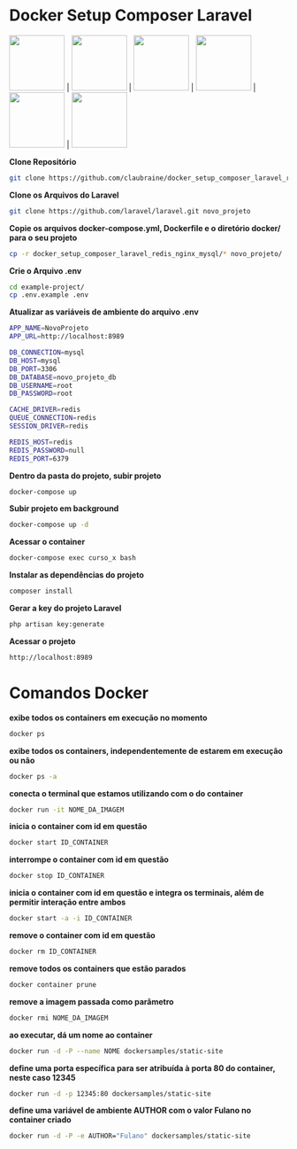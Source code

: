 # Docker Setup Composer Laravel

<img src="https://cdn.jsdelivr.net/gh/devicons/devicon/icons/docker/docker-original.svg" width="100" height="100"/> |
<img src="https://cdn.jsdelivr.net/gh/devicons/devicon/icons/composer/composer-original.svg" width="100" height="100"/> |
<img src="https://cdn.jsdelivr.net/gh/devicons/devicon/icons/laravel/laravel-plain-wordmark.svg" width="100" height="100"/> |
<img src="https://cdn.jsdelivr.net/gh/devicons/devicon/icons/redis/redis-original-wordmark.svg" width="100" height="100"/> |
<img src="https://cdn.jsdelivr.net/gh/devicons/devicon/icons/nginx/nginx-original.svg" width="100" height="100"/> |
<img src="https://cdn.jsdelivr.net/gh/devicons/devicon/icons/mysql/mysql-original-wordmark.svg"  width="100" height="100"/>

**Clone Repositório**

```bash
git clone https://github.com/claubraine/docker_setup_composer_laravel_redis_nginx_mysql.git

```

**Clone os Arquivos do Laravel**

```bash
git clone https://github.com/laravel/laravel.git novo_projeto
```

**Copie os arquivos docker-compose.yml, Dockerfile e o diretório docker/ para o seu projeto**

```bash
cp -r docker_setup_composer_laravel_redis_nginx_mysql/* novo_projeto/
```

**Crie o Arquivo .env**

```bash
cd example-project/
cp .env.example .env
```

**Atualizar as variáveis de ambiente do arquivo .env**

```bash
APP_NAME=NovoProjeto
APP_URL=http://localhost:8989

DB_CONNECTION=mysql
DB_HOST=mysql
DB_PORT=3306
DB_DATABASE=novo_projeto_db
DB_USERNAME=root
DB_PASSWORD=root

CACHE_DRIVER=redis
QUEUE_CONNECTION=redis
SESSION_DRIVER=redis

REDIS_HOST=redis
REDIS_PASSWORD=null
REDIS_PORT=6379
```

**Dentro da pasta do projeto, subir projeto**

```bash
docker-compose up
```

**Subir projeto em background**

```bash
docker-compose up -d
```

**Acessar o container**

```bash
docker-compose exec curso_x bash
```

**Instalar as dependências do projeto**

```bash
composer install
```

**Gerar a key do projeto Laravel**

```bash
php artisan key:generate
```

**Acessar o projeto**

```bash
http://localhost:8989
```


# Comandos Docker

**exibe todos os containers em execução no momento**
```bash
docker ps
```

**exibe todos os containers, independentemente de estarem em execução ou não**
```bash
docker ps -a
``` 

**conecta o terminal que estamos utilizando com o do container**
```bash
docker run -it NOME_DA_IMAGEM
```

**inicia o container com id em questão**
```bash
docker start ID_CONTAINER
```

**interrompe o container com id em questão**
```bash
docker stop ID_CONTAINER
```

**inicia o container com id em questão e integra os terminais, além de permitir interação entre ambos**
```bash
docker start -a -i ID_CONTAINER
```

**remove o container com id em questão**
```bash
docker rm ID_CONTAINER
```

**remove todos os containers que estão parados**
```bash
docker container prune
```

**remove a imagem passada como parâmetro**
```bash
docker rmi NOME_DA_IMAGEM
```

**ao executar, dá um nome ao container**
```bash
docker run -d -P --name NOME dockersamples/static-site
```

**define uma porta específica para ser atribuída à porta 80 do container, neste caso 12345**
```bash
docker run -d -p 12345:80 dockersamples/static-site
```

**define uma variável de ambiente AUTHOR com o valor Fulano no container criado**
```bash
docker run -d -P -e AUTHOR="Fulano" dockersamples/static-site
```



